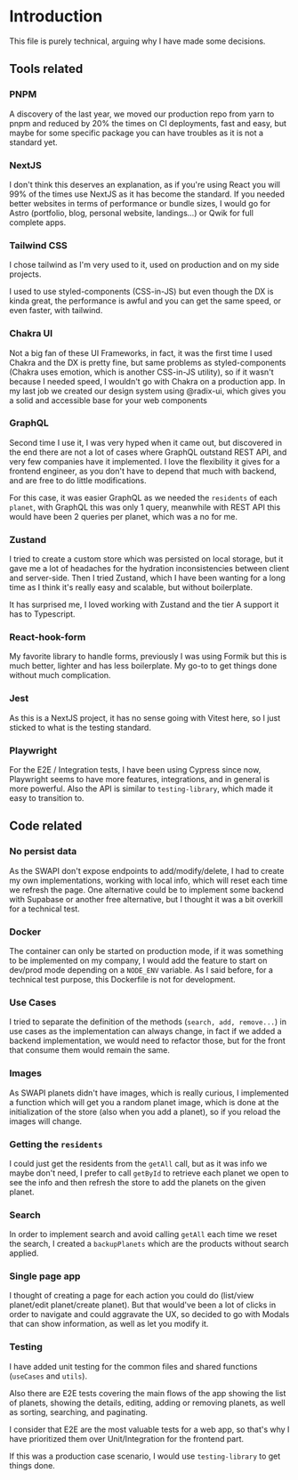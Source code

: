 # Introduction

This file is purely technical, arguing why I have made some decisions.

## Tools related

### PNPM

A discovery of the last year, we moved our production repo from yarn to pnpm and reduced by 20% the times on CI deployments, fast and easy, but maybe for some specific package you can have troubles as it is not a standard yet.

### NextJS

I don't think this deserves an explanation, as if you're using React you will 99% of the times use NextJS as it has become the standard. If you needed better websites in terms of performance or bundle sizes, I would go for Astro (portfolio, blog, personal website, landings...) or Qwik for full complete apps.

### Tailwind CSS

I chose tailwind as I'm very used to it, used on production and on my side projects.

I used to use styled-components (CSS-in-JS) but even though the DX is kinda great, the performance is awful and you can get the same speed, or even faster, with tailwind.

### Chakra UI

Not a big fan of these UI Frameworks, in fact, it was the first time I used Chakra and the DX is pretty fine, but same problems as styled-components (Chakra uses emotion, which is another CSS-in-JS utility), so if it wasn't because I needed speed, I wouldn't go with Chakra on a production app.
In my last job we created our design system using @radix-ui, which gives you a solid and accessible base for your web components

### GraphQL

Second time I use it, I was very hyped when it came out, but discovered in the end there are not a lot of cases where GraphQL outstand REST API, and very few companies have it implemented.
I love the flexibility it gives for a frontend engineer, as you don't have to depend that much with backend, and are free to do little modifications.

For this case, it was easier GraphQL as we needed the `residents` of each `planet`, with GraphQL this was only 1 query, meanwhile with REST API this would have been 2 queries per planet, which was a no for me.

### Zustand

I tried to create a custom store which was persisted on local storage, but it gave me a lot of headaches for the hydration inconsistencies between client and server-side.
Then I tried Zustand, which I have been wanting for a long time as I think it's really easy and scalable, but without boilerplate.

It has surprised me, I loved working with Zustand and the tier A support it has to Typescript.

### React-hook-form

My favorite library to handle forms, previously I was using Formik but this is much better, lighter and has less boilerplate.
My go-to to get things done without much complication.

### Jest

As this is a NextJS project, it has no sense going with Vitest here, so I just sticked to what is the testing standard.

### Playwright

For the E2E / Integration tests, I have been using Cypress since now, Playwright seems to have more features, integrations, and in general is more powerful.
Also the API is similar to `testing-library`, which made it easy to transition to.

## Code related

### No persist data

As the SWAPI don't expose endpoints to add/modify/delete, I had to create my own implementations, working with local info, which will reset each time we refresh the page.
One alternative could be to implement some backend with Supabase or another free alternative, but I thought it was a bit overkill for a technical test.

### Docker

The container can only be started on production mode, if it was something to be implemented on my company, I would add the feature to start on dev/prod mode depending on a `NODE_ENV` variable. As I said before, for a technical test purpose, this Dockerfile is not for development.

### Use Cases

I tried to separate the definition of the methods (`search, add, remove...`) in use cases as the implementation can always change, in fact if we added a backend implementation, we would need to refactor those, but for the front that consume them would remain the same.

### Images

As SWAPI planets didn't have images, which is really curious, I implemented a function which will get you a random planet image, which is done at the initialization of the store (also when you add a planet), so if you reload the images will change.

### Getting the `residents`

I could just get the residents from the `getAll` call, but as it was info we maybe don't need, I prefer to call `getById` to retrieve each planet we open to see the info and then refresh the store to add the planets on the given planet.

### Search

In order to implement search and avoid calling `getAll` each time we reset the search, I created a `backupPlanets` which are the products without search applied.  

### Single page app

I thought of creating a page for each action you could do (list/view planet/edit planet/create planet). But that would've been a lot of clicks in order to navigate and could aggravate the UX, so decided to go with Modals that can show information, as well as let you modify it.

### Testing

I have added unit testing for the common files and shared functions (`useCases` and `utils`).

Also there are E2E tests covering the main flows of the app showing the list of planets, showing the details, editing, adding or removing planets, as well as sorting, searching, and paginating.

I consider that E2E are the most valuable tests for a web app, so that's why I have prioritized them over Unit/Integration for the frontend part.

If this was a production case scenario, I would use `testing-library` to get things done.
